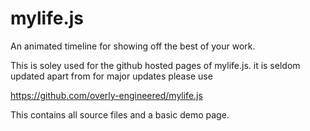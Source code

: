 # mylife.js
An animated timeline for showing off the best of your work.

This is soley used for the github hosted pages of mylife.js. it is seldom updated apart from for major updates please use

https://github.com/overly-engineered/mylife.js

This contains all source files and a basic demo page.
